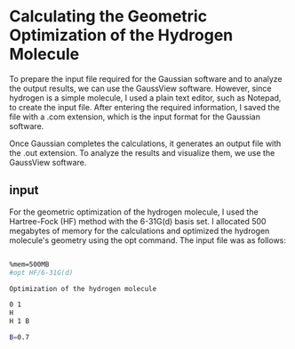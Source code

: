 # Calculating the Geometric Optimization of the Hydrogen Molecule
To prepare the input file required for the Gaussian software and to analyze the output results, we can use the GaussView software. However, since hydrogen is a simple molecule, I used a plain text editor, such as Notepad, to create the input file. After entering the required information, I saved the file with a .com extension, which is the input format for the Gaussian software.

Once Gaussian completes the calculations, it generates an output file with the .out extension. To analyze the results and visualize them, we use the GaussView software.

## input
For the geometric optimization of the hydrogen molecule, I used the Hartree-Fock (HF) method with the 6-31G(d) basis set. I allocated 500 megabytes of memory for the calculations and optimized the hydrogen molecule's geometry using the opt command. The input file was as follows:
```bash

%mem=500MB
#opt HF/6-31G(d)

Optimization of the hydrogen molecule

0 1
H
H 1 B

B=0.7

